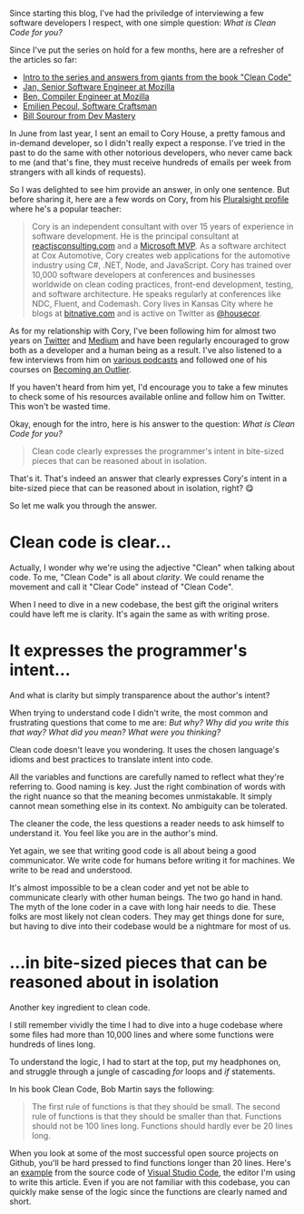 Since starting this blog, I've had the priviledge of interviewing a few software developers I respect, with one simple question: _What is Clean Code for you?_

Since I've put the series on hold for a few months, here are a refresher of the articles so far:

- [Intro to the series and answers from giants from the book "Clean Code"](http://www.samuelpath.com/what-is-clean-code/)
- [Jan, Senior Software Engineer at Mozilla](http://www.samuelpath.com/jan/)
- [Ben, Compiler Engineer at Mozilla](http://www.samuelpath.com/ben/)
- [Emilien Pecoul, Software Craftsman](http://www.samuelpath.com/emilien-pecoul-software-craftsman-on-clean-code/)
- [Bill Sourour from Dev Mastery](http://www.samuelpath.com/bill-sourour-from-dev-mastery-on-clean-code/)

In June from last year, I sent an email to Cory House, a pretty famous and in-demand developer, so I didn't really expect a response. I've tried in the past to do the same with other notorious developers, who never came back to me (and that's fine, they must receive hundreds of emails per week from strangers with all kinds of requests).

So I was delighted to see him provide an answer, in only one sentence. But before sharing it, here are a few words on Cory, from his [Pluralsight profile](https://www.pluralsight.com/authors/cory-house) where he's a popular teacher:

> Cory is an independent consultant with over 15 years of experience in software development. He is the principal consultant at [reactjsconsulting.com](http://reactjsconsulting.com/) and a [Microsoft MVP](https://mvp.microsoft.com/). As a software architect at Cox Automotive, Cory creates web applications for the automotive industry using C#, .NET, Node, and JavaScript. Cory has trained over 10,000 software developers at conferences and businesses worldwide on clean coding practices, front-end development, testing, and software architecture. He speaks regularly at conferences like NDC, Fluent, and Codemash. Cory lives in Kansas City where he blogs at [bitnative.com](https://www.bitnative.com/) and is active on Twitter as [@housecor](https://twitter.com/housecor).

As for my relationship with Cory, I've been following him for almost two years on [Twitter](https://twitter.com/housecor) and [Medium](https://medium.com/@housecor) and have been regularly encouraged to grow both as a developer and a human being as a result. I've also listened to a few interviews from him on [various podcasts](https://www.google.com/search?q=podcast+cory+house) and followed one of his courses on [Becoming an Outlier](https://www.pluralsight.com/courses/career-reboot-for-developer-mind).

If you haven't heard from him yet, I'd encourage you to take a few minutes to check some of his resources available online and follow him on Twitter. This won't be wasted time.

Okay, enough for the intro, here is his answer to the question: _What is Clean Code for you?_

> Clean code clearly expresses the programmer's intent in bite-sized pieces that can be reasoned about in isolation.

That's it. That's indeed an answer that clearly expresses Cory's intent in a bite-sized piece that can be reasoned about in isolation, right? 😋

So let me walk you through the answer.

# Clean code is clear…

Actually, I wonder why we're using the adjective "Clean" when talking about code. To me, "Clean Code" is all about _clarity_. We could rename the movement and call it "Clear Code" instead of "Clean Code".

When I need to dive in a new codebase, the best gift the original writers could have left me is clarity. It's again the same as with writing prose.

# It expresses the programmer's intent…

And what is clarity but simply transparence about the author's intent?

When trying to understand code I didn't write, the most common and frustrating questions that come to me are: _But why? Why did you write this that way? What did you mean? What were you thinking?_

Clean code doesn't leave you wondering. It uses the chosen language's idioms and best practices to translate intent into code.

All the variables and functions are carefully named to reflect what they're referring to. Good naming is key. Just the right combination of words with the right nuance so that the meaning becomes unmistakable. It simply cannot mean something else in its context. No ambiguity can be tolerated.

The cleaner the code, the less questions a reader needs to ask himself to understand it. You feel like you are in the author's mind.

Yet again, we see that writing good code is all about being a good communicator. We write code for humans before writing it for machines. We write to be read and understood.

It's almost impossible to be a clean coder and yet not be able to communicate clearly with other human beings. The two go hand in hand. The myth of the lone coder in a cave with long hair needs to die. These folks are most likely not clean coders. They may get things done for sure, but having to dive into their codebase would be a nightmare for most of us.

# …in bite-sized pieces that can be reasoned about in isolation

Another key ingredient to clean code.

I still remember vividly the time I had to dive into a huge codebase where some files had more than 10,000 lines and where some functions were hundreds of lines long.

To understand the logic, I had to start at the top, put my headphones on, and struggle through a jungle of cascading _for_ loops and _if_ statements.

In his book Clean Code, Bob Martin says the following:

> The first rule of functions is that they should be small. The second rule of functions is that they should be smaller than that. Functions should not be 100 lines long. Functions should hardly ever be 20 lines long.

When you look at some of the most successful open source projects on Github, you'll be hard pressed to find functions longer than 20 lines. Here's an [example](https://github.com/Microsoft/vscode/blob/master/src/main.js) from the source code of [Visual Studio Code](https://code.visualstudio.com/), the editor I'm using to write this article. Even if you are not familiar with this codebase, you can quickly make sense of the logic since the functions are clearly named and short.

